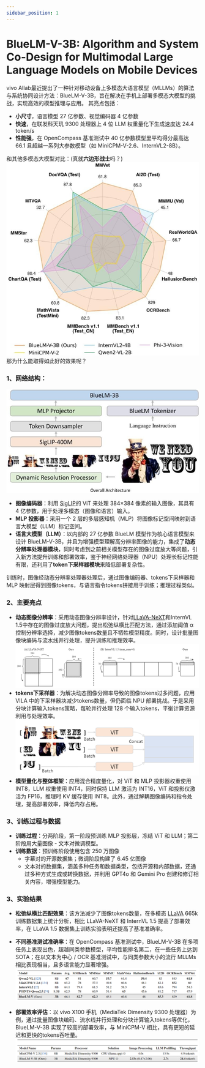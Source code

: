 ```yaml
---
sidebar_position: 1
---
```


# BlueLM-V-3B: Algorithm and System Co-Design for Multimodal Large Language Models on Mobile Devices

vivo AIlab最近提出了一种针对移动设备上多模态大语言模型（MLLMs）的算法与系统协同设计方法：BlueLM-V-3B，旨在解决在手机上部署多模态大模型的挑战，实现高效的模型推理与应用。
其亮点包括：
- **小尺寸**，语言模型 27 亿参数、视觉编码器 4 亿参数
- **快速**，在联发科天玑 9300 处理器上 4 位 LLM 权重量化下生成速度达 24.4 token/s
- **性能强**，在 OpenCompass 基准测试中 40 亿参数模型里平均得分最高达 66.1 且超越一系列大参数模型（如 MiniCPM-V-2.6、InternVL2-8B）。 

和其他多模态大模型对比：(真就**六边形战士**吗？)
![表现对比](img/BlueLM-V-3B.jpeg)
那为什么能取得如此好的效果呢？
### 1、网络结构：
![网络结构](img/BlueLM-structure.jpeg)
- **图像编码器**：利用 [SigLIP](https://arxiv.org/pdf/2303.15343)的 ViT 来处理 384×384 像素的输入图像，其具有 4 亿参数，用于处理多模态（图像和语言）输入。
- **MLP 投影器**：采用一个 2 层的多层感知机（MLP）将图像标记空间映射到语言大模型（LLM）标记空间。
- **语言大模型（LLM）**：以内部的 27 亿参数 BlueLM 模型作为核心语言模型来设计 BlueLM-V-3B，并且为增强模型理解高分辨率图像的能力，集成了**动态分辨率处理器模块**，同时考虑到之前相关模型存在的图像过度放大等问题，引入新方法提升训练和部署效率，鉴于神经网络处理器（NPU）处理长标记性能有限，还利用了**token下采样器模块**来降低部署复杂性。

训练时，图像经动态分辨率处理器处理后，通过图像编码器、tokens下采样器和 MLP 映射层得到图像tokens，与语言指令tokens拼接用于训练；推理过程类似。
### 2、主要亮点
- **动态图像分辨率**：采用动态图像分辨率设计，针对[LLaVA-NeXT](https://github.com/LLaVA-VL/LLaVA-NeXT)和InternVL 1.5中存在的图像过度放大问题，提出松弛纵横比匹配方法，通过添加阈值 α 控制分辨率选择，减少图像tokens数量且不牺牲模型精度。同时，设计批量图像块编码与流水线并行处理，提升训练和推理效率。
![resolution](img/resolution.png)
- **tokens下采样器**：为解决动态图像分辨率导致的图像tokens过多问题，应用 VILA 中的下采样器块减少tokens数量，但仍面临 NPU 部署挑战。于是采用分块计算输入tokens策略，每轮并行处理 128 个输入tokens，平衡计算资源利用与处理效率。
![分块处理](img/batch_encoding.png)
- **模型量化与整体框架**：应用混合精度量化，对 ViT 和 MLP 投影器权重使用 INT8，LLM 权重使用 INT4，同时保持 LLM 激活为 INT16，ViT 和投影仪激活为 FP16，推理时 KV 缓存使用 INT8。此外，通过解耦图像编码和指令处理，提高部署效率，降低内存占用。
### 3、训练过程与数据
- **训练过程**：分两阶段，第一阶段预训练 MLP 投影层，冻结 ViT 和 LLM；第二阶段用大量图像 - 文本对微调模型。
- **训练数据**：预训练阶段使用包含 250 万图像 
    - 字幕对的开源数据集；微调阶段构建了 6.45 亿图像 
    - 文本对的数据集，涵盖多种任务和数据类型，包括开源和内部数据，还通过多种方式生成或转换数据，并利用 GPT4o 和 Gemini Pro 创建和修订相关内容，增强模型能力。
### 3、实验结果
- **松弛纵横比匹配效果**：该方法减少了图像tokens数量，在多模态 [LLaVA](https://github.com/haotian-liu/LLaVA) 665k 训练数据集上统计分析，相比 LLaVA-NeXT 和 InternVL 1.5 提高了部署效率，在 LLaVA 1.5 数据集上训练实验表明还提高了基准准确率。

- **不同基准测试准确率**：在 OpenCompass 基准测试中，BlueLM-V-3B 在多项任务上表现出色，超越同类参数模型，平均性能排名第二，在一些任务上达到 SOTA；在以文本为中心 / OCR 基准测试中，与同类参数大小的流行 MLLMs 相比表现相当，且多语言能力显著增强。
![OpenCompassBenchmark](img/opencompass.png)
- **部署效率评估**：以 vivo X100 手机（MediaTek Dimensity 9300 处理器）为例，通过批量图像块编码、流水线并行处理和分块计算输入tokens等优化，BlueLM-V-3B 实现了较高的部署效率，与 MiniCPM-V 相比，具有更短的延迟和更快的tokens吞吐量。
![Inference](img/inference.png)